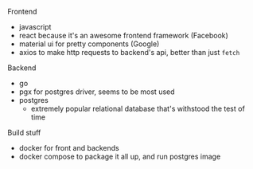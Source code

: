 Frontend
- javascript
- react because it's an awesome frontend framework (Facebook)
- material ui for pretty components (Google)
- axios to make http requests to backend's api, better than just `fetch`


Backend
- go
- pgx for postgres driver, seems to be most used
- postgres
  - extremely popular relational database that's withstood the test of time


Build stuff
- docker for front and backends
- docker compose to package it all up, and run postgres image
